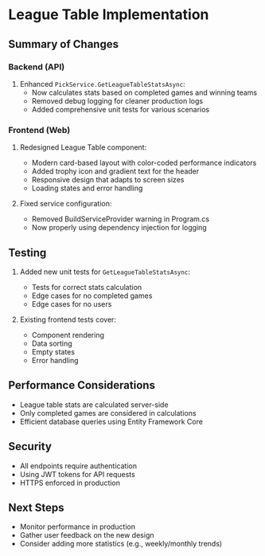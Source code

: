 # League Table Implementation

## Summary of Changes

### Backend (API)
1. Enhanced `PickService.GetLeagueTableStatsAsync`:
   - Now calculates stats based on completed games and winning teams
   - Removed debug logging for cleaner production logs
   - Added comprehensive unit tests for various scenarios

### Frontend (Web)
1. Redesigned League Table component:
   - Modern card-based layout with color-coded performance indicators
   - Added trophy icon and gradient text for the header
   - Responsive design that adapts to screen sizes
   - Loading states and error handling

2. Fixed service configuration:
   - Removed BuildServiceProvider warning in Program.cs
   - Now properly using dependency injection for logging

## Testing
1. Added new unit tests for `GetLeagueTableStatsAsync`:
   - Tests for correct stats calculation
   - Edge cases for no completed games
   - Edge cases for no users

2. Existing frontend tests cover:
   - Component rendering
   - Data sorting
   - Empty states
   - Error handling

## Performance Considerations
- League table stats are calculated server-side
- Only completed games are considered in calculations
- Efficient database queries using Entity Framework Core

## Security
- All endpoints require authentication
- Using JWT tokens for API requests
- HTTPS enforced in production

## Next Steps
- Monitor performance in production
- Gather user feedback on the new design
- Consider adding more statistics (e.g., weekly/monthly trends)
